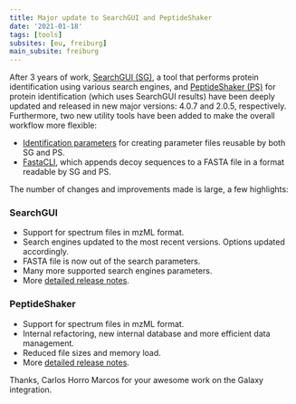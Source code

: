```yaml
---
title: Major update to SearchGUI and PeptideShaker
date: '2021-01-18'
tags: [tools]
subsites: [eu, freiburg]
main_subsite: freiburg
---
```


After 3 years of work, [SearchGUI (SG)](https://usegalaxy.eu/root?tool_id=toolshed.g2.bx.psu.edu/repos/galaxyp/peptideshaker/search_gui/),
a tool that performs protein identification using various search engines, and [PeptideShaker (PS)](https://usegalaxy.eu/root?tool_id=toolshed.g2.bx.psu.edu/repos/galaxyp/peptideshaker/peptide_shaker/)
 for protein identification (which uses SearchGUI results) have been deeply updated and released in new major versions: 4.0.7 and 2.0.5, respectively.
Furthermore, two new utility tools have been added to make the overall workflow more flexible:

* [Identification parameters](https://usegalaxy.eu/root?tool_id=toolshed.g2.bx.psu.edu/repos/galaxyp/peptideshaker/ident_params/) for creating parameter files reusable by both SG and PS.
* [FastaCLI](https://usegalaxy.eu/root?tool_id=toolshed.g2.bx.psu.edu/repos/galaxyp/peptideshaker/fasta_cli/), which appends decoy sequences to a FASTA file in a format readable by SG and PS.

The number of changes and improvements made is large, a few highlights:

### SearchGUI

* Support for spectrum files in mzML format.
* Search engines updated to the most recent versions. Options updated accordingly.
* FASTA file is now out of the search parameters.
* Many more supported search engines parameters.
* More [detailed release notes](http://compomics.github.io/projects/searchgui/wiki/ReleaseNotes).


### PeptideShaker

* Support for spectrum files in mzML format.
* Internal refactoring, new internal database and more efficient data management.
* Reduced file sizes and memory load.
* More [detailed release notes](http://compomics.github.io/projects/peptide-shaker/wiki/ReleaseNotes).

Thanks, Carlos Horro Marcos for your awesome work on the Galaxy integration.

